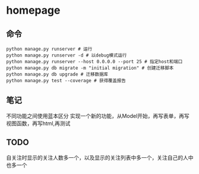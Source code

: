 # homepage
## 命令
```shell
python manage.py runserver # 运行
python manage.py runserver -d # 以debug模式运行
python manage.py runserver --host 0.0.0.0 --port 25 # 指定host和端口
python manage.py db migrate -m "initial migration" # 创建迁移脚本
python manage.py db upgrade # 迁移数据库
python manage.py test --coverage # 获得覆盖报告
```
## 笔记
不同功能之间使用蓝本区分
实现一个新的功能，从Model开始，再写表单，再写视图函数，再写html,再测试

## TODO
自关注时显示的关注人数多一个，以及显示的关注列表中多一个，关注自己的人中也多一个